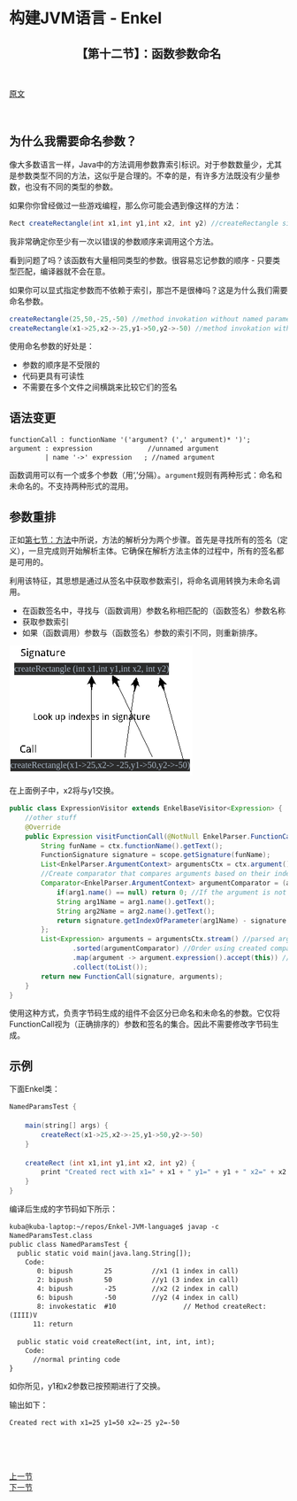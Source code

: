 # 构建JVM语言 - Enkel

<h2 align="center">【第十二节】：函数参数命名</h2>

</br>

[原文](http://jakubdziworski.github.io/enkel/2016/04/20/enkel_12_named_parameters.html)

</br>

## 为什么我需要命名参数？

像大多数语言一样，Java中的方法调用参数靠索引标识。对于参数数量少，尤其是参数类型不同的方法，这似乎是合理的。不幸的是，有许多方法既没有少量参数，也没有不同的类型的参数。

如果你你曾经做过一些游戏编程，那么你可能会遇到像这样的方法：

```java
Rect createRectangle(int x1,int y1,int x2, int y2) //createRectangle signature
```

我非常确定你至少有一次以错误的参数顺序来调用这个方法。

看到问题了吗？该函数有大量相同类型的参数。很容易忘记参数的顺序 - 只要类型匹配，编译器就不会在意。

如果你可以显式指定参数而不依赖于索引，那岂不是很棒吗？这是为什么我们需要命名参数。

```java
createRectangle(25,50,-25,-50) //method invokation without named parameters :(
createRectangle(x1->25,x2->-25,y1->50,y2->-50) //method invokation with named parameters :)
```

使用命名参数的好处是：

- 参数的顺序是不受限的
- 代码更具有可读性
- 不需要在多个文件之间横跳来比较它们的签名

## 语法变更

```antlr
functionCall : functionName '('argument? (',' argument)* ')';
argument : expression              //unnamed argument
         | name '->' expression   ; //named argument
```

函数调用可以有一个或多个参数（用‘,’分隔）。`argument`规则有两种形式：命名和未命名的。不支持两种形式的混用。

## 参数重排

正如[第七节：方法](./06-方法.md)中所说，方法的解析分为两个步骤。首先是寻找所有的签名（定义），一旦完成则开始解析主体。它确保在解析方法主体的过程中，所有的签名都是可用的。

利用该特征，其思想是通过从签名中获取参数索引，将命名调用转换为未命名调用。

- 在函数签名中，寻找与（函数调用）参数名称相匹配的（函数签名）参数名称
- 获取参数索引
- 如果（函数调用）参数与（函数签名）参数的索引不同，则重新排序。

![img](./img/named.gif)

在上面例子中，x2将与y1交换。

```java
public class ExpressionVisitor extends EnkelBaseVisitor<Expression> {
    //other stuff
    @Override
    public Expression visitFunctionCall(@NotNull EnkelParser.FunctionCallContext ctx) {
        String funName = ctx.functionName().getText();
        FunctionSignature signature = scope.getSignature(funName); 
        List<EnkelParser.ArgumentContext> argumentsCtx = ctx.argument();
        //Create comparator that compares arguments based on their index in signature
        Comparator<EnkelParser.ArgumentContext> argumentComparator = (arg1, arg2) -> {
            if(arg1.name() == null) return 0; //If the argument is not named skip
            String arg1Name = arg1.name().getText();
            String arg2Name = arg2.name().getText();
            return signature.getIndexOfParameter(arg1Name) - signature.getIndexOfParameter(arg2Name);
        };
        List<Expression> arguments = argumentsCtx.stream() //parsed arguments (wrong order)
                .sorted(argumentComparator) //Order using created comparator
                .map(argument -> argument.expression().accept(this)) //Map parsed arguments into expressions
                .collect(toList());
        return new FunctionCall(signature, arguments);
    }
}
```

使用这种方式，负责字节码生成的组件不会区分已命名和未命名的参数。它仅将FunctionCall视为（正确排序的）参数和签名的集合。因此不需要修改字节码生成。

## 示例

下面Enkel类：

```groovy
NamedParamsTest {

    main(string[] args) {
        createRect(x1->25,x2->-25,y1->50,y2->-50)
    }

    createRect (int x1,int y1,int x2, int y2) {
        print "Created rect with x1=" + x1 + " y1=" + y1 + " x2=" + x2 + " y2=" + y2
    }
}
```

编译后生成的字节码如下所示：

```shell
kuba@kuba-laptop:~/repos/Enkel-JVM-language$ javap -c NamedParamsTest.class 
public class NamedParamsTest {
  public static void main(java.lang.String[]);
    Code:
       0: bipush        25          //x1 (1 index in call)
       2: bipush        50          //y1 (3 index in call)
       4: bipush        -25         //x2 (2 index in call)
       6: bipush        -50         //y2 (4 index in call)
       8: invokestatic  #10                 // Method createRect:(IIII)V
      11: return

  public static void createRect(int, int, int, int);
    Code:
      //normal printing code 
}
```

如你所见，y1和x2参数已按预期进行了交换。

输出如下：

```plain
Created rect with x1=25 y1=50 x2=-25 y2=-50
```

</br></br></br>

<div align="left"><a href="./10-默认参数.md">上一节</a></div>

<div align="left"><a href="./11-函数参数命名.md">下一节</a></div>